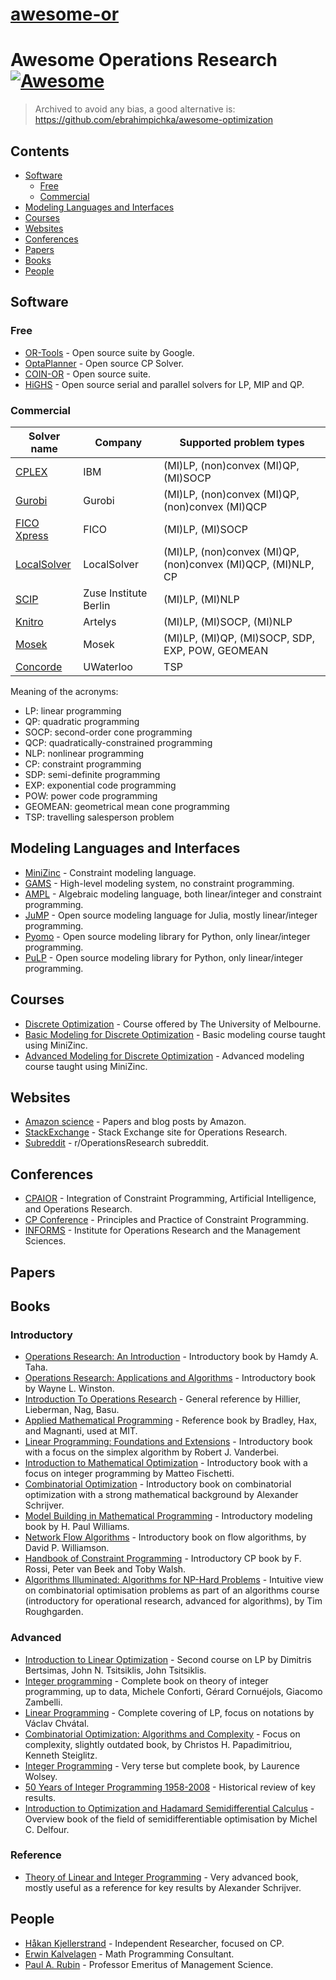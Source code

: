 # [awesome-or](https://github.com/xiangchen96/awesome-or)

# Awesome Operations Research [![Awesome](https://awesome.re/badge.svg)](https://github.com/sindresorhus/awesome)

> Archived to avoid any bias, a good alternative is: https://github.com/ebrahimpichka/awesome-optimization

## Contents

- [Software](#software)
  - [Free](#free)
  - [Commercial](#commercial)
- [Modeling Languages and Interfaces](#modeling-languages-and-interfaces)
- [Courses](#courses)
- [Websites](#websites)
- [Conferences](#conferences)
- [Papers](#papers)
- [Books](#books)
- [People](#people)

## Software

### Free

- [OR-Tools](https://developers.google.com/optimization) - Open source suite by Google.
- [OptaPlanner](https://www.optaplanner.org/) - Open source CP Solver.
- [COIN-OR](https://www.coin-or.org/) - Open source suite.
- [HiGHS](https://www.maths.ed.ac.uk/hall/HiGHS/) - Open source serial and parallel solvers for LP, MIP and QP.

### Commercial

| Solver name                                                              | Company               | Supported problem types                                      |
|--------------------------------------------------------------------------|-----------------------|--------------------------------------------------------------|
| [CPLEX](https://www.ibm.com/analytics/cplex-optimizer)                   | IBM                   | (MI)LP, (non)convex (MI)QP, (MI)SOCP                         |
| [Gurobi](https://www.gurobi.com/)                                        | Gurobi                | (MI)LP, (non)convex (MI)QP, (non)convex (MI)QCP              |
| [FICO Xpress](https://www.fico.com/en/products/fico-xpress-optimization) | FICO                  | (MI)LP, (MI)SOCP                                             |
| [LocalSolver](https://www.localsolver.com/)                              | LocalSolver           | (MI)LP, (non)convex (MI)QP, (non)convex (MI)QCP, (MI)NLP, CP |
| [SCIP](https://www.scipopt.org/)                                         | Zuse Institute Berlin | (MI)LP, (MI)NLP                                              |
| [Knitro](https://www.artelys.com/solvers/knitro/)                        | Artelys               | (MI)LP, (MI)SOCP, (MI)NLP                                    |
| [Mosek](https://www.mosek.com/)                                          | Mosek                 | (MI)LP, (MI)QP, (MI)SOCP, SDP, EXP, POW, GEOMEAN             |
| [Concorde](http://www.math.uwaterloo.ca/tsp/concorde.html)               | UWaterloo             | TSP                                                          |

Meaning of the acronyms:

- LP: linear programming
- QP: quadratic programming
- SOCP: second-order cone programming
- QCP: quadratically-constrained programming
- NLP: nonlinear programming
- CP: constraint programming
- SDP: semi-definite programming
- EXP: exponential code programming
- POW: power code programming
- GEOMEAN: geometrical mean cone programming
- TSP: travelling salesperson problem

## Modeling Languages and Interfaces

- [MiniZinc](https://www.minizinc.org/) - Constraint modeling language.
- [GAMS](https://www.gams.com/) - High-level modeling system, no constraint programming.
- [AMPL](https://www.ampl.com/) - Algebraic modeling language, both linear/integer and constraint programming.
- [JuMP](https://jump.dev/) - Open source modeling language for Julia, mostly linear/integer programming.
- [Pyomo](http://www.pyomo.org/) - Open source modeling library for Python, only linear/integer programming.
- [PuLP](https://coin-or.github.io/pulp/) - Open source modeling library for Python, only linear/integer programming.

## Courses

- [Discrete Optimization](https://www.coursera.org/learn/discrete-optimization) - Course offered by The University of Melbourne.
- [Basic Modeling for Discrete Optimization](https://www.coursera.org/learn/basic-modeling) - Basic modeling course taught using MiniZinc.
- [Advanced Modeling for Discrete Optimization](https://www.coursera.org/learn/advanced-modeling) - Advanced modeling course taught using MiniZinc.

## Websites

- [Amazon science](https://www.amazon.science/research-areas/operations-research-and-optimization) - Papers and blog posts by Amazon.
- [StackExchange](https://or.stackexchange.com/) - Stack Exchange site for Operations Research.
- [Subreddit](https://www.reddit.com/r/OperationsResearch/) - r/OperationsResearch subreddit.

## Conferences

- [CPAIOR](https://cpaior.org/) - Integration of Constraint Programming, Artificial Intelligence, and Operations Research.
- [CP Conference](https://www.a4cp.org/events/cp-conference-series) - Principles and Practice of Constraint Programming.
- [INFORMS](https://www.informs.org/) - Institute for Operations Research and the Management Sciences.

## Papers

## Books

### Introductory

- [Operations Research: An Introduction](https://www.pearson.com/us/higher-education/program/Taha-Operations-Research-An-Introduction-10th-Edition/PGM334070.html) - Introductory book by Hamdy A. Taha.
- [Operations Research: Applications and Algorithms](https://www.amazon.com/Operations-Research-Applications-Algorithms-InfoTrac/dp/0534380581) - Introductory book by Wayne L. Winston.
- [Introduction To Operations Research](https://www.amazon.com/Lieberman-Nag-Basu-Hillier/dp/9339221850) - General reference by Hillier, Lieberman, Nag, Basu.
- [Applied Mathematical Programming](http://web.mit.edu/15.053/www/AppliedMathematicalProgramming.pdf) - Reference book by Bradley, Hax, and Magnanti, used at MIT.
- [Linear Programming: Foundations and Extensions](https://www.amazon.com/dp/303039414X/) - Introductory book with a focus on the simplex algorithm by Robert J. Vanderbei.
- [Introduction to Mathematical Optimization](https://www.amazon.com/dp/1692792024/) - Introductory book with a focus on integer programming by Matteo Fischetti.
- [Combinatorial Optimization](https://www.amazon.com/dp/3540443894/) - Introductory book on combinatorial optimization with a strong mathematical background by Alexander Schrijver.
- [Model Building in Mathematical Programming](https://www.wiley.com/en-ie/Model+Building+in+Mathematical+Programming,+5th+Edition-p-9781118443330) - Introductory modeling book by H. Paul Williams.
- [Network Flow Algorithms](https://www.amazon.com/Network-Flow-Algorithms-David-Williamson/dp/1107185890) - Introductory book on flow algorithms, by David P. Williamson.
- [Handbook of Constraint Programming](https://www.amazon.com/dp/0444527265) - Introductory CP book by F. Rossi, Peter van Beek and Toby Walsh.
- [Algorithms Illuminated: Algorithms for NP-Hard Problems](https://www.amazon.com/Algorithms-Illuminated-Part-NP-Hard-Problems/dp/0999282964) - Intuitive view on combinatorial optimisation problems as part of an algorithms course (introductory for operational research, advanced for algorithms), by Tim Roughgarden.

### Advanced

- [Introduction to Linear Optimization](https://www.amazon.com/dp/1886529191) - Second course on LP by Dimitris Bertsimas, John N. Tsitsiklis, John Tsitsiklis.
- [Integer programming](https://link.springer.com/book/10.1007/978-3-319-11008-0) - Complete book on theory of integer programming, up to data, Michele Conforti, Gérard Cornuéjols, Giacomo Zambelli.
- [Linear Programming](https://www.amazon.com/dp/1429280514/) - Complete covering of LP, focus on notations by Václav Chvátal.
- [Combinatorial Optimization: Algorithms and Complexity](https://www.amazon.com/dp/0486402584) - Focus on complexity, slightly outdated book, by Christos H. Papadimitriou, Kenneth Steiglitz.
- [Integer Programming](https://www.wiley.com/en-us/Integer+Programming%2C+2nd+Edition-p-9781119606536) - Very terse but complete book, by Laurence Wolsey.
- [50 Years of Integer Programming 1958-2008](https://link.springer.com/book/10.1007/978-3-540-68279-0) - Historical review of key results.
- [Introduction to Optimization and Hadamard Semidifferential Calculus](https://www.amazon.com/Introduction-Optimization-Hadamard-Semidifferential-Calculus/dp/1611975956) - Overview book of the field of semidifferentiable optimisation by Michel C. Delfour.

### Reference

- [Theory of Linear and Integer Programming](https://www.amazon.com/dp/0471908541/) - Very advanced book, mostly useful as a reference for key results by Alexander Schrijver.

## People

- [Håkan Kjellerstrand](http://hakank.org/) - Independent Researcher, focused on CP.
- [Erwin Kalvelagen](https://yetanothermathprogrammingconsultant.blogspot.com/) - Math Programming Consultant.
- [Paul A. Rubin](https://orinanobworld.blogspot.com/) - Professor Emeritus of Management Science.
